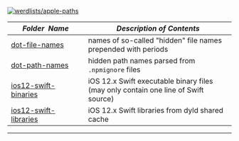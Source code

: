 [![werdlists/apple-paths](https://img.shields.io/badge/werdlists-apple_paths-purple.svg?logo=github&style=popout&longCache=true)](# "werdlists/apple-paths")

|&nbsp;&nbsp;&nbsp;&nbsp;&nbsp;&nbsp;_Folder&nbsp;&nbsp;Name_&nbsp;&nbsp;&nbsp;&nbsp;&nbsp;&nbsp;| _Description of Contents_
|:--------------------|--------------------------------------------------------------------------------------------------------------------------------------------------------
| [dot-file-names](dot-file-names.txt) |  names of so-called "hidden" file names prepended with periods 
| [dot-path-names](dot-path-names.txt) |  hidden path names parsed from `.npmignore` files
| [ios12-swift-binaries](ios12-swift-binaries.txt) |  iOS 12.x Swift executable binary files (may only contain one line of Swift source)  
| [ios12-swift-libraries](ios12-swift-libraries.txt) |  iOS 12.x Swift libraries from dyld shared cache  

* * *

